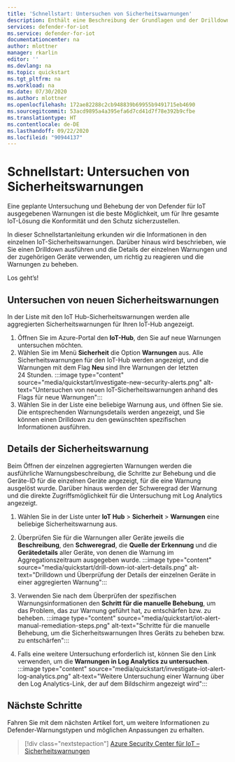 ```yaml
---
title: 'Schnellstart: Untersuchen von Sicherheitswarnungen'
description: Enthält eine Beschreibung der Grundlagen und der Drilldown- und Untersuchungsvorgänge bei Sicherheitswarnungen in Defender für IoT auf Ihren IoT-Geräten.
services: defender-for-iot
ms.service: defender-for-iot
documentationcenter: na
author: mlottner
manager: rkarlin
editor: ''
ms.devlang: na
ms.topic: quickstart
ms.tgt_pltfrm: na
ms.workload: na
ms.date: 07/30/2020
ms.author: mlottner
ms.openlocfilehash: 172ae82288c2cb948839b69955b9491715eb4690
ms.sourcegitcommit: 53acd9895a4a395efa6d7cd41d7f78e392b9cfbe
ms.translationtype: HT
ms.contentlocale: de-DE
ms.lasthandoff: 09/22/2020
ms.locfileid: "90944137"
---
```

# <a name="quickstart-investigate-security-alerts"></a>Schnellstart: Untersuchen von Sicherheitswarnungen

Eine geplante Untersuchung und Behebung der von Defender für IoT ausgegebenen Warnungen ist die beste Möglichkeit, um für Ihre gesamte IoT-Lösung die Konformität und den Schutz sicherzustellen.

In dieser Schnellstartanleitung erkunden wir die Informationen in den einzelnen IoT-Sicherheitswarnungen. Darüber hinaus wird beschrieben, wie Sie einen Drilldown ausführen und die Details der einzelnen Warnungen und der zugehörigen Geräte verwenden, um richtig zu reagieren und die Warnungen zu beheben. 

Los geht’s! 


## <a name="investigate-new-security-alerts"></a>Untersuchen von neuen Sicherheitswarnungen

In der Liste mit den IoT Hub-Sicherheitswarnungen werden alle aggregierten Sicherheitswarnungen für Ihren IoT-Hub angezeigt. 

1. Öffnen Sie im Azure-Portal den **IoT-Hub**, den Sie auf neue Warnungen untersuchen möchten.
1. Wählen Sie im Menü **Sicherheit** die Option **Warnungen** aus. Alle Sicherheitswarnungen für den IoT-Hub werden angezeigt, und die Warnungen mit dem Flag **Neu** sind Ihre Warnungen der letzten 24 Stunden.
:::image type="content" source="media/quickstart/investigate-new-security-alerts.png" alt-text="Untersuchen von neuen IoT-Sicherheitswarnungen anhand des Flags für neue Warnungen":::
1. Wählen Sie in der Liste eine beliebige Warnung aus, und öffnen Sie sie. Die entsprechenden Warnungsdetails werden angezeigt, und Sie können einen Drilldown zu den gewünschten spezifischen Informationen ausführen. 

## <a name="security-alert-details"></a>Details der Sicherheitswarnung

Beim Öffnen der einzelnen aggregierten Warnungen werden die ausführliche Warnungsbeschreibung, die Schritte zur Behebung und die Geräte-ID für die einzelnen Geräte angezeigt, für die eine Warnung ausgelöst wurde. Darüber hinaus werden der Schweregrad der Warnung und die direkte Zugriffsmöglichkeit für die Untersuchung mit Log Analytics angezeigt. 

1. Wählen Sie in der Liste unter **IoT Hub** > **Sicherheit** > **Warnungen** eine beliebige Sicherheitswarnung aus. 
1. Überprüfen Sie für die Warnungen aller Geräte jeweils die **Beschreibung**, den **Schweregrad**, die **Quelle der Erkennung** und die **Gerätedetails** aller Geräte, von denen die Warnung im Aggregationszeitraum ausgegeben wurde.
:::image type="content" source="media/quickstart/drill-down-iot-alert-details.png" alt-text="Drilldown und Überprüfung der Details der einzelnen Geräte in einer aggregierten Warnung"::: 
1. Verwenden Sie nach dem Überprüfen der spezifischen Warnungsinformationen den **Schritt für die manuelle Behebung**, um das Problem, das zur Warnung geführt hat, zu entschärfen bzw. zu beheben. 
:::image type="content" source="media/quickstart/iot-alert-manual-remediation-steps.png" alt-text="Schritte für die manuelle Behebung, um die Sicherheitswarnungen Ihres Geräts zu beheben bzw. zu entschärfen":::

1. Falls eine weitere Untersuchung erforderlich ist, können Sie den Link verwenden, um die **Warnungen in Log Analytics zu untersuchen**. 
:::image type="content" source="media/quickstart/investigate-iot-alert-log-analytics.png" alt-text="Weitere Untersuchung einer Warnung über den Log Analytics-Link, der auf dem Bildschirm angezeigt wird":::

## <a name="next-steps"></a>Nächste Schritte

Fahren Sie mit dem nächsten Artikel fort, um weitere Informationen zu Defender-Warnungstypen und möglichen Anpassungen zu erhalten.

> [!div class="nextstepaction"]
> [Azure Security Center für IoT – Sicherheitswarnungen](concept-security-alerts.md)
